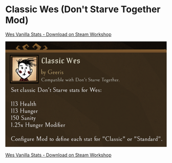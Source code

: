 # Classic Wes (Don't Starve Together Mod)
[Wes Vanilla Stats - Download on Steam Workshop](https://steamcommunity.com/sharedfiles/filedetails/?id=2941223138)

![Mod Description](https://github.com/gerisonsabino/classic_wes/blob/master/assets/moddesc.png)

[Wes Vanilla Stats - Download on Steam Workshop](https://steamcommunity.com/sharedfiles/filedetails/?id=2941223138)
